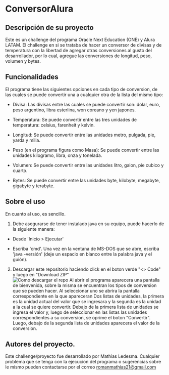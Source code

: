 # ConversorAlura

## Descripción de su proyecto

  Este es un challenge del programa Oracle Next Education (ONE) y Alura LATAM.
  El challenge en si se trataba de hacer un conversor de divisas y de 
  temperatura con la libertad de agregar otras conversiones al gusto del 
  desarrollador, por lo cual, agregue las conversiones de longitud, peso, 
  volumen y bytes.

## Funcionalidades

  El programa tiene las siguientes opciones en cada tipo de conversion, de
  las cuales se puede convertir una a cualquier otra de la lista del mismo tipo:
  
  + Divisa:
      Las divisas entre las cuales se puede convertir son: dolar, euro, 
      peso argentino, libra esterlina, won coreano y yen japones.

  + Temperatura:
      Se puede convertir entre las tres unidades de temperatura: celsius,
      farenheit y kelvin.

  + Longitud:
      Se puede convertir entre las unidades metro, pulgada, pie, yarda y milla.

  + Peso (en el programa figura como Masa):
      Se puede convertir entre las unidades kilogramo, libra, onza y tonelada.

  + Volumen:
      Se puede convertir entre las unidades litro, galon, pie cubico y cuarto.

  + Bytes:
      Se puede convertir entre las unidades byte, kilobyte, megabyte, gigabyte 
      y terabyte.

## Sobre el uso

  En cuanto al uso, es sencillo.<br> 
  1. Debe asegurarse de tener instalado java en su equipo, puede hacerlo de la
  siguiente manera:<br>
   + Desde 'Inicio > Ejecutar'

   + Escriba 'cmd'. Una vez en la ventana de MS-DOS que se abre, escriba 'java -versión' (deje un espacio en blanco entre la           palabra java y el guión).<br>

  2. Descargar este repositorio haciendo click en el boton verde "<> Code" y luego en "Download ZIP"<br>
  ![Como descargar el repo](https://ax-blog.axarnet.dev/blog/images/blog/2022/github/github-descargar-zip.jpg)
  Al abrir el programa aparecera una pantalla de bienvenida, sobre la misma se 
  encuentran los tipos de conversion que se pueden hacer. 
  Al seleccionar uno se abrira la pantalla correspondiente en la que apareceran
  Dos listas de unidades, la primera es la unidad actual del valor que se ingresara
  y la segunda es la unidad a la cual se quiere convertir. Debajo de la primera lista
  de unidades se ingresa el valor y, luego de seleccionar en las listas las unidades
  correspondientes a su conversion, se oprime el boton "Convertir". Luego, debajo de
  la segunda lista de unidades aparecera el valor de la conversion.

## Autores del proyecto.

Este challenge/proyecto fue desarrollado por Mathias Ledesma. Cualquier problema que se 
tenga con la ejecucion del programa o sugerencias sobre le mismo pueden contactarse por el
correo romanmathias21@gmail.com
